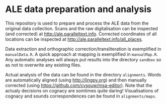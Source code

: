 # ALE data preparation and analysis

This repository is used to prepare and process the ALE data from the original data collection. Scans and the raw digitalisation can be inspected (and corrected) at <http://ale.paralleltext.info>. Corrected coordinates of all locations can be inspected at <http://ale.paralleltext.info/all_places>.

Data extraction and orthographic correction/transliteration is exemplified in `manualData.R`. A quick approach at mapping is exemplified in `manualMap.R`. Any automatic analyses will always put results into the directory `sandbox` so as not to overwrite any existing files.

Actual analysis of the data can be found in the directory `alignments`. Words are automatically aligned (using <http://lingpy.org>) and then manually corrected (using <https://github.com/cysouw/msa-editor>). Note that the actualy decisions on cognacy are somtimes quite daring! Visualisations of cognacy and sounds correspondences can be found in `alignments/maps`.